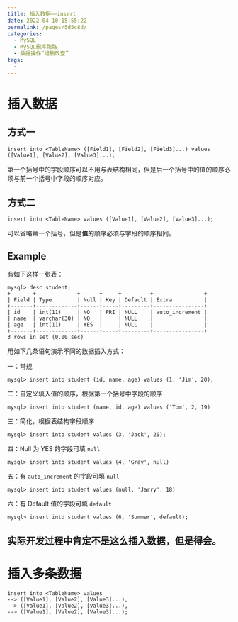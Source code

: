 ```yaml
---
title: 插入数据——insert
date: 2022-04-10 15:55:22
permalink: /pages/5d5c8d/
categories:
  - MySQL
  - MySQL删库跑路
  - 数据操作“增删改查”
tags:
  - 
---
```

# 插入数据

## 方式一

```mysql
insert into <TableName> ([Field1], [Field2], [Field3]...) values ([Value1], [Value2], [Value3]...);
```

第一个括号中的字段顺序可以不用与表结构相同，但是后一个括号中的值的顺序必须与前一个括号中字段的顺序对应。

## 方式二

```mysql
insert into <TableName> values ([Value1], [Value2], [Value3]...);
```

可以省略第一个括号，但是**值**的顺序必须与字段的顺序相同。



## Example

有如下这样一张表：

```mysql
mysql> desc student;
+-------+-------------+------+-----+---------+----------------+
| Field | Type        | Null | Key | Default | Extra          |
+-------+-------------+------+-----+---------+----------------+
| id    | int(11)     | NO   | PRI | NULL    | auto_increment |
| name  | varchar(30) | NO   |     | NULL    |                |
| age   | int(11)     | YES  |     | NULL    |                |
+-------+-------------+------+-----+---------+----------------+
3 rows in set (0.00 sec)
```

用如下几条语句演示不同的数据插入方式：

一：常规

```mysql
mysql> insert into student (id, name, age) values (1, 'Jim', 20);
```

二：自定义填入值的顺序，根据第一个括号中字段的顺序

```mysql
mysql> insert into student (name, id, age) values ('Tom', 2, 19)
```

三：简化，根据表结构字段顺序

```mysql
mysql> insert into student values (3, 'Jack', 20);
```

四：Null 为 YES 的字段可填 `null`

```mysql
mysql> insert into student values (4, 'Gray', null)
```

五：有 `auto_increment` 的字段可填 `null`

```mysql
mysql> insert into student values (null, 'Jarry', 18)
```

六：有 Default 值的字段可填 `default`

```mysql
mysql> insert into student values (6, 'Summer', default);
```



## 实际开发过程中肯定不是这么插入数据，但是得会。



# 插入多条数据

```mysql
insert into <TableName> values
--> ([Value1], [Value2], [Value3]...),
--> ([Value1], [Value2], [Value3]...),
--> ([Value1], [Value2], [Value3]...);
```


